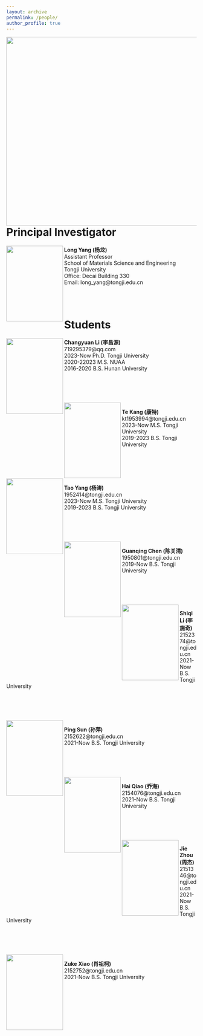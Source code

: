 ```yaml
---
layout: archive
permalink: /people/
author_profile: true
---
```

<image align="left" width="700" height="500" src="/images/people/total.jpg">
<br>
<br>
<br>
<br>
<br>
<br>
<br>
<br>
<br>
<br>
<br>
<br>
<br>
<br>
<br>
<br>
<br>
<br>
<br>

<h1>Principal Investigator</h1>

<image align="left" width="150" height="200" src="/images/profile.png">
<p>
<b>Long Yang (杨龙)</b> <br>
Assistant Professor <br>
School of Materials Science and Engineering <br>
Tongji University <br>
Office: Decai Building 330 <br>
Email: long_yang@tongji.edu.cn <br>
</p>
<br>


<br>
<h1>Students</h1>

<image align="left" width="150" height="200" src="/images/people/lichangyuan.png">
<p>
<b>Changyuan Li (李昌源)</b> <br>
719295379@qq.com <br>
2023-Now Ph.D. Tongji University <br>
2020-22023 M.S. NUAA <br>
2016-2020 B.S. Hunan University <br>
</p>
<br>
<br>
<br>
<br>

<image align="left" width="150" height="200" src="/images/people/bio.png">
<p>
<b>Te Kang (康特)</b> <br>
kt1953994@tongji.edu.cn <br>
2023-Now M.S. Tongji University <br>
2019-2023 B.S. Tongji University <br>
</p>
<br>
<br>
<br>
<br>

<image align="left" width="150" height="200" src="/images/people/bio.png">
<p>
<b>Tao Yang (杨涛)</b> <br>
1952414@tongji.edu.cn <br>
2023-Now M.S. Tongji University <br>
2019-2023 B.S. Tongji University <br>
</p>
<br>
<br>
<br>
<br>

<image align="left" width="150" height="200" src="/images/people/chenguanqing.png">
<p>
<b>Guanqing Chen (陈关清)</b> <br>
1950801@tongji.edu.cn <br>
2019-Now B.S. Tongji University <br>
</p>
<br>
<br>
<br>
<br>

<image align="left" width="150" height="200" src="/images/people/lishiqi.jpg">
<p>
<b>Shiqi Li (李施奇)</b> <br>
2152374@tongji.edu.cn <br>
2021-Now B.S. Tongji University <br>
</p>
<br>
<br>
<br>
<br>

<image align="left" width="150" height="200" src="/images/people/sunping.jpg">
<p>
<b>Ping Sun (孙萍)</b> <br>
2152622@tongji.edu.cn <br>
2021-Now B.S. Tongji University <br>
</p>
<br>
<br>
<br>
<br>

<image align="left" width="150" height="200" src="/images/people/qiaohai.png">
<p>
<b>Hai Qiao (乔海)</b> <br>
2154076@tongji.edu.cn <br>
2021-Now B.S. Tongji University <br>
</p>
<br>
<br>
<br>
<br>

<image align="left" width="150" height="200" src="/images/people/zhoujie.png">
<p>
<b>Jie Zhou (周杰)</b> <br>
2151346@tongji.edu.cn <br>
2021-Now B.S. Tongji University <br>
</p>
<br>
<br>
<br>
<br>

<image align="left" width="150" height="200" src="/images/people/xiaozuke.png">
<p>
<b>Zuke Xiao (肖祖柯)</b> <br>
2152752@tongji.edu.cn <br>
2021-Now B.S. Tongji University <br>
</p>
<br>
<br>
<br>
<br>

